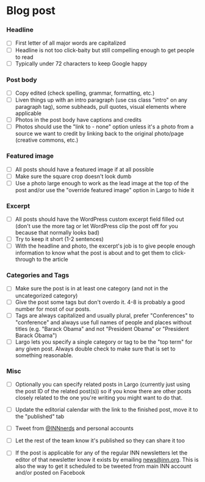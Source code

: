 # Blog post

### Headline

- [ ] First letter of all major words are capitalized
- [ ] Headline is not too click-baity but still compelling enough to get people to read
- [ ] Typically under 72 characters to keep Google happy

### Post body

- [ ] Copy edited (check spelling, grammar, formatting, etc.)
- [ ] Liven things up with an intro paragraph (use css class "intro" on any paragraph tag), some subheads, pull quotes, visual elements where applicable
- [ ] Photos in the post body have captions and credits
- [ ] Photos should use the "link to - none" option unless it's a photo from a source we want to credit by linking back to the original photo/page (creative commons, etc.)

### Featured image

- [ ] All posts should have a featured image if at all possible
- [ ] Make sure the square crop doesn't look dumb
- [ ] Use a photo large enough to work as the lead image at the top of the post and/or use the "override featured image" option in Largo to hide it

### Excerpt

- [ ] All posts should have the WordPress custom excerpt field filled out (don't use the more tag or let WordPress clip the post off for you because that normally looks bad)
- [ ] Try to keep it short (1-2 sentences)
- [ ] With the headline and photo, the excerpt's job is to give people enough information to know what the post is about and to get them to click-through to the article

### Categories and Tags

- [ ] Make sure the post is in at least one category (and not in the uncategorized category)
- [ ] Give the post some tags but don't overdo it. 4-8 is probably a good number for most of our posts.
- [ ] Tags are always capitalized and usually plural, prefer "Conferences" to "conference" and always use full names of people and places without titles (e.g. "Barack Obama" and not "President Obama" or "President Barack Obama")
- [ ] Largo lets you specify a single category or tag to be the "top term" for any given post. Always double check to make sure that is set to something reasonable.

### Misc

- [ ] Optionally you can specify related posts in Largo (currently just using the post ID of the related post(s)) so if you know there are other posts closely related to the one you're writing you might want to do that.
- [ ] Update the editorial calendar with the link to the finished post, move it to the "published" tab
- [ ] Tweet from [@INNnerds](http://twitter.com/innnerds) and personal accounts
- [ ] Let the rest of the team know it's published so they can share it too
- [ ] If the post is applicable for any of the regular INN newsletters let the editor of that newsletter know it exists by emailing [news@inn.org](news@inn.org). This is also the way to get it scheduled to be tweeted from main INN account and/or posted on Facebook



